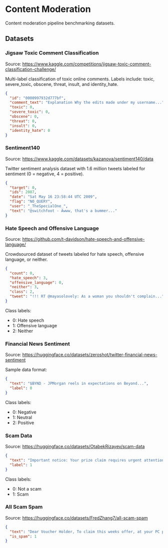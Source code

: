 # Content Moderation

Content moderation pipeline benchmarking datasets.

## Datasets

### Jigsaw Toxic Comment Classification

Source: https://www.kaggle.com/competitions/jigsaw-toxic-comment-classification-challenge/

Multi-label classification of toxic online comments. Labels include: toxic, severe_toxic, obscene, threat, insult, and identity_hate.

```json
{
  "id": "0000997932d777bf",
  "comment_text": "Explanation Why the edits made under my username...",
  "toxic": 0,
  "severe_toxic": 0,
  "obscene": 0,
  "threat": 0,
  "insult": 0,
  "identity_hate": 0
}
```

### Sentiment140

Source: https://www.kaggle.com/datasets/kazanova/sentiment140/data

Twitter sentiment analysis dataset with 1.6 million tweets labeled for sentiment (0 = negative, 4 = positive).

```json
{
  "target": 0,
  "ids": 2087,
  "date": "Sat May 16 23:58:44 UTC 2009",
  "flag": "NO_QUERY",
  "user": "_TheSpecialOne_",
  "text": "@switchfoot - Awww, that's a bummer..."
}
```

### Hate Speech and Offensive Language

Source: https://github.com/t-davidson/hate-speech-and-offensive-language/

Crowdsourced dataset of tweets labeled for hate speech, offensive language, or neither.

```json
{
  "count": 0,
  "hate_speech": 3,
  "offensive_language": 0,
  "neither": 3,
  "class": 2,
  "tweet": "!!! RT @mayasolovely: As a woman you shouldn't complain..."
}
```

Class labels:

- 0: Hate speech
- 1: Offensive language
- 2: Neither

### Financial News Sentiment

Source: https://huggingface.co/datasets/zeroshot/twitter-financial-news-sentiment

Sample data format:

```json
{
  "text": "$BYND - JPMorgan reels in expectations on Beyond...",
  "label": 0
}
```

Class labels:

- 0: Negative
- 1: Neutral
- 2: Positive

### Scam Data

Source: https://huggingface.co/datasets/OtabekRizayev/scam-data

```json
{
  "text": "Important notice: Your prize claim requires urgent attention. Act without delay to avoid issues. Ref: 7701",
  "label": 1
}
```

Class labels:

- 0: Not a scam
- 1: Scam

### All Scam Spam

Source: https://huggingface.co/datasets/FredZhang7/all-scam-spam

```json
{
  "text": "Dear Voucher Holder, To claim this weeks offer, at your PC please go to http://www.wtlp.co.uk/text. daily news - rolex is real cheap out here ! - diehard owing8",
  "is_spam": 1
}
```
